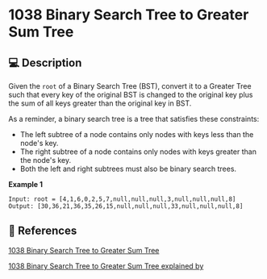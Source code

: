 # 1038 Binary Search Tree to Greater Sum Tree

## 💻 Description

Given the `root` of a Binary Search Tree (BST), convert it to a Greater Tree such that every key of the original BST is changed to the original key plus the sum of all keys greater than the original key in BST.

As a reminder, a binary search tree is a tree that satisfies these constraints:

- The left subtree of a node contains only nodes with keys less than the node's key.
- The right subtree of a node contains only nodes with keys greater than the node's key.
- Both the left and right subtrees must also be binary search trees.

**Example 1**

```
Input: root = [4,1,6,0,2,5,7,null,null,null,3,null,null,null,8]
Output: [30,36,21,36,35,26,15,null,null,null,33,null,null,null,8]
```

## 🔗 References

[1038 Binary Search Tree to Greater Sum Tree](https://leetcode.com/problems/binary-search-tree-to-greater-sum-tree/)

[1038 Binary Search Tree to Greater Sum Tree explained by ](https://www.youtube.com/watch?v=7vVEJwVvAlI)
